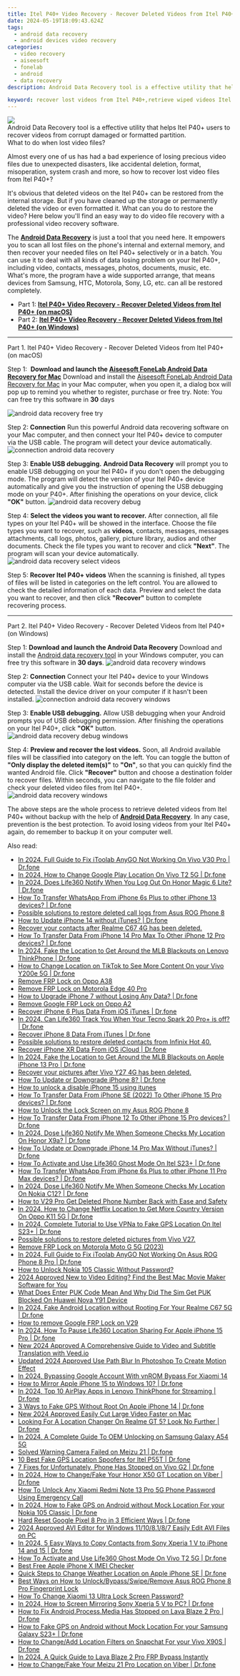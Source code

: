 ```yaml
---
title: Itel P40+ Video Recovery - Recover Deleted Videos from Itel P40+
date: 2024-05-19T18:09:43.624Z
tags: 
  - android data recovery
  - android devices video recovery
categories: 
  - video recovery
  - aiseesoft
  - fonelab
  - android
  - data recovery
description: Android Data Recovery tool is a effective utility that helps Itel P40+ users to recover videos from corrupt damaged or formatted partition.

keyword: recover lost videos from Itel P40+,retrieve wiped videos Itel P40+,Regain missing videos on Itel P40+,save lost videos on Itel P40+,restore deleted videos on Itel P40+,undeleted videos from Itel P40+,Itel P40+ deleted video,restore video when deleted in Itel P40+,lost all video in Itel P40+ again,how to refind deleted video from Itel P40+,Itel P40+ video disappear,deletes video of Itel P40+
---
```


<img src="https://img0mobiles.techidaily.com/images/best-assets/devices/itel/itel-p40plus/2.jpg" class="atpl-imgstyle"  />

<div class="atpl-content atpl-for-fonelab-android recover-video">

<div class="atpl-post-description-part-1">
Android Data Recovery tool is a effective utility that helps Itel P40+ users to recover videos from corrupt damaged or formatted partition.

</div>

<div class="atpl-post-description-part-2">
<div class="tpl-content-sub-paragraph-title">
    What to do when lost video files?
</div>
<div class="tpl-content-sub-paragraph-content">
    <p>
        Almost every one of us has had a bad experience of losing precious video files due to unexpected disasters, like accidental deletion, format, misoperation, system crash and more, so how to recover lost video files from Itel P40+?
    </p>
    <p>
        It's obvious that deleted videos on the Itel P40+ can be restored from the internal storage. But if you have cleaned up the storage or permanently deleted the video or even formatted it. What can you do to restore the video? Here below you'll find an easy way to do video file recovery with a professional video recovery software.
    </p>
</div>

</div>

<div class="atpl-post-description-part-3">
<div class="tpl-content-sub-paragraph-normal">
    <p>
        The <a href="https://tools.techidaily.com/aiseesoft-android-data-recovery/" ><strong>Android Data Recovery</strong></a> is just a tool that you need here. It empowers you to scan all lost files on the phone's internal and external memory, and then recover your needed files on Itel P40+ selectively or in a batch. You can use it to deal with all kinds of data losing problem on your Itel P40+, including video, contacts, messages, photos, documents, music, etc. What's more, the program have a wide supported arrange, that means devices from Samsung, HTC, Motorola, Sony, LG, etc. can all be restored completely.
    </p>
</div>
</div>

<ul>
  <li>Part 1: <strong><a href="#p1"> Itel P40+ Video Recovery - Recover Deleted Videos from Itel P40+  (on macOS)</a></strong></li>
  <li>Part 2: <strong><a href="#p2"> Itel P40+ Video Recovery - Recover Deleted Videos from Itel P40+  (on Windows)</a></strong></li>
</ul>

<!-- Part 1 -->
<a id="p1" name="p1" ></a><hr>

<div>
  <span class="atpl-step-part-style">Part 1. Itel P40+ Video Recovery - Recover Deleted Videos from Itel P40+ (on macOS)</span>
</div>  

<span class="atpl-stepstyle-a"><span>Step 1: </span></span> <strong>Download and launch the <a href="https://tools.techidaily.com/aiseesoft-android-data-recovery-for-mac/" >Aiseesoft FoneLab Android Data Recovery for Mac</a></strong>
Download and install the <a href="https://tools.techidaily.com/aiseesoft-android-data-recovery-for-mac/" >Aiseesoft FoneLab Android Data Recovery for Mac</a> in your Mac computer, when you open it, a dialog box will pop up to remind you whether to register, purchase or free try.
Note: You can free try this software in <strong>30</strong> days

<img src="https://tools.techidaily.com/images/apps/aiseesoft/android-data-recovery/mac-free-try.png" class="atpl-imgstyle" alt="android data recovery free try" />

<span class="atpl-stepstyle-a"><span>Step 2: </span></span> <strong>Connection</strong>
Run this powerful Android data recovering software on your Mac computer, and then connect your Itel P40+ device to computer via the USB cable. The program will detect your device automatically.
<img src="https://tools.techidaily.com/images/apps/aiseesoft/android-data-recovery/mac-connection-interface.jpg" class="atpl-imgstyle" alt="connection android data recovery" />

<span class="atpl-stepstyle-a"><span>Step 3: </span></span> <strong>Enable USB debugging.</strong>
<strong>Android Data Recovery</strong> will prompt you to enable USB debugging on your Itel P40+ if you don't open the debugging mode. The program will detect the version of your Itel P40+ device automatically and give you the instruction of opening the USB debugging mode on your P40+. After finishing the operations on your device, click <strong>"OK"</strong> button.
<img src="https://tools.techidaily.com/images/apps/aiseesoft/android-data-recovery/mac-android-usb-debug.jpg"  class="atpl-imgstyle" alt="android data recovery debug" />

<span class="atpl-stepstyle-a"><span>Step 4: </span></span> <strong>Select the videos you want to recover.</strong>
After connection, all file types on your Itel P40+ will be showed in the interface. Choose the file types you want to recover, such as <strong>videos</strong>, contacts, messages, messages attachments, call logs, photos, gallery, picture library,  audios and other documents. Check the file types you want to recover and click <b>"Next"</b>. The program will scan your device automatically.
<img src="https://tools.techidaily.com/images/apps/aiseesoft/android-data-recovery/mac-choose-type-videos.jpg" class="atpl-imgstyle" alt="android data recovery select videos" />

<span class="atpl-stepstyle-a"><span>Step 5: </span></span> <strong>Recover Itel P40+ videos</strong>
When the scanning is finished, all types of files will be listed in categories on the left control. You are allowed to check the detailed information of each data. Preview and select the data you want to recover, and then click <b>"Recover"</b> button to complete recovering process.


<a id="p2" name="p2"></a><hr>

<!-- Part 2 -->
<div>
<span class="atpl-step-part-style">Part 2. Itel P40+ Video Recovery - Recover Deleted Videos from Itel P40+ (on Windows)</span>
</div>

<span class="atpl-stepstyle-a"><span>Step 1: </span></span> <strong>Download and launch the Android Data Recovery</strong>
Download and install the <a href="https://tools.techidaily.com/aiseesoft-android-data-recovery-for-win/" >Android data recovery tool</a> in your Windows computer, you can free try this software in <b>30 days</b>.
<img src="https://tools.techidaily.com/images/apps/aiseesoft/android-data-recovery/win-start-interface.png"  class="atpl-imgstyle" alt="android data recovery windows" />

<span class="atpl-stepstyle-a"><span>Step 2: </span></span> <strong>Connection</strong>
Connect your Itel P40+ device to your Windows computer via the USB cable. Wait for seconds before the device is detected. Install the device driver on your computer if it hasn't been installed.
<img src="https://tools.techidaily.com/images/apps/aiseesoft/android-data-recovery/win-connection-interface.png" class="atpl-imgstyle" alt="connection android data recovery windows" />

<span class="atpl-stepstyle-a"><span>Step 3: </span></span> <strong>Enable USB debugging.</strong>
Allow USB debugging when your Android prompts you of USB debugging permission. After finishing the operations on your Itel P40+, click <b>"OK"</b> button.
<img src="https://tools.techidaily.com/images/apps/aiseesoft/android-data-recovery/win-android-usb-debug.png" class="atpl-imgstyle" alt="android data recovery debug windows" />

<span class="atpl-stepstyle-a"><span>Step 4: </span></span> <strong>Preview and recover the lost videos.</strong>
Soon, all Android available files will be classified into category on the left. You can toggle the button of <b>"Only display the deleted item(s)"</b> to <b>"On"</b>, so that you can quickly find the wanted Android file. Click <b>"Recover"</b> button and choose a destination folder to recover files. Within seconds, you can navigate to the file folder and check your deleted video files from Itel P40+.
<img src="https://tools.techidaily.com/images/apps/aiseesoft/android-data-recovery/win-recover-videos.jpg" class="atpl-imgstyle" alt="android data recovery windows" />

<div class="atpl-post-description-part-4">
<div class="tpl-content-sub-paragraph-normal">
    <p>
        The above steps are the whole process to retrieve deleted videos from Itel P40+ without backup with the help of <a href="https://tools.techidaily.com/aiseesoft-android-data-recovery/" ><strong>Android Data Recovery</strong></a>. In any case, prevention is the best protection. To avoid losing videos from your Itel P40+ again, do remember to backup it on your computer well.
    </p>
</div>
</div>

<ins class="adsbygoogle"
     style="display:block"
     data-ad-client="ca-pub-7571918770474297"
     data-ad-slot="8358498916"
     data-ad-format="auto"
     data-full-width-responsive="true"></ins>



</div>
<ins class="adsbygoogle"
    style="display:block"
    data-ad-format="autorelaxed"
    data-ad-client="ca-pub-7571918770474297"
    data-ad-slot="1223367746"></ins>

<span class="atpl-alsoreadstyle">Also read:</span>
<div><ul>
<li><a href="https://review-topics.techidaily.com/in-2024-full-guide-to-fix-itoolab-anygo-not-working-on-vivo-v30-pro-drfone-by-drfone-virtual-android/"><u>In 2024, Full Guide to Fix iToolab AnyGO Not Working On Vivo V30 Pro | Dr.fone</u></a></li>
<li><a href="https://review-topics.techidaily.com/in-2024-how-to-change-google-play-location-on-vivo-t2-5g-drfone-by-drfone-virtual-android/"><u>In 2024, How to Change Google Play Location On Vivo T2 5G | Dr.fone</u></a></li>
<li><a href="https://review-topics.techidaily.com/in-2024-does-life360-notify-when-you-log-out-on-honor-magic-6-lite-drfone-by-drfone-virtual-android/"><u>In 2024, Does Life360 Notify When You Log Out On Honor Magic 6 Lite? | Dr.fone</u></a></li>
<li><a href="https://review-topics.techidaily.com/how-to-transfer-whatsapp-from-iphone-6s-plus-to-other-iphone-13-devices-drfone-by-drfone-transfer-whatsapp-from-ios-transfer-whatsapp-from-ios/"><u>How To Transfer WhatsApp From iPhone 6s Plus to other iPhone 13 devices? | Dr.fone</u></a></li>
<li><a href="https://review-topics.techidaily.com/possible-solutions-to-restore-deleted-call-logs-from-asus-rog-phone-8-by-fonelab-android-recover-call-logs/"><u>Possible solutions to restore deleted call logs from Asus ROG Phone 8</u></a></li>
<li><a href="https://review-topics.techidaily.com/how-to-update-iphone-14-without-itunes-drfone-by-drfone-ios-system-repair-ios-system-repair/"><u>How to Update iPhone 14 without iTunes? | Dr.fone</u></a></li>
<li><a href="https://review-topics.techidaily.com/recover-your-contacts-after-realme-c67-4g-has-been-deleted-by-fonelab-android-recover-contacts/"><u>Recover your contacts after Realme C67 4G has been deleted.</u></a></li>
<li><a href="https://review-topics.techidaily.com/how-to-transfer-data-from-iphone-14-pro-max-to-other-iphone-12-pro-devices-drfone-by-drfone-transfer-data-from-ios-transfer-data-from-ios/"><u>How To Transfer Data From iPhone 14 Pro Max To Other iPhone 12 Pro devices? | Dr.fone</u></a></li>
<li><a href="https://review-topics.techidaily.com/in-2024-fake-the-location-to-get-around-the-mlb-blackouts-on-lenovo-thinkphone-drfone-by-drfone-virtual-android/"><u>In 2024, Fake the Location to Get Around the MLB Blackouts on Lenovo ThinkPhone | Dr.fone</u></a></li>
<li><a href="https://review-topics.techidaily.com/how-to-change-location-on-tiktok-to-see-more-content-on-your-vivo-y200e-5g-drfone-by-drfone-virtual-android/"><u>How to Change Location on TikTok to See More Content On your Vivo Y200e 5G | Dr.fone</u></a></li>
<li><a href="https://review-topics.techidaily.com/remove-frp-lock-on-oppo-a38-by-drfone-android-unlock-remove-google-frp/"><u>Remove FRP Lock on Oppo A38</u></a></li>
<li><a href="https://review-topics.techidaily.com/remove-frp-lock-on-motorola-edge-40-pro-by-drfone-android-unlock-remove-google-frp/"><u>Remove FRP Lock on Motorola Edge 40 Pro</u></a></li>
<li><a href="https://review-topics.techidaily.com/how-to-upgrade-iphone-7-without-losing-any-data-drfone-by-drfone-ios-system-repair-ios-system-repair/"><u>How to Upgrade iPhone 7 without Losing Any Data? | Dr.fone</u></a></li>
<li><a href="https://review-topics.techidaily.com/remove-google-frp-lock-on-oppo-a2-by-drfone-android-unlock-remove-google-frp/"><u>Remove Google FRP Lock on Oppo A2</u></a></li>
<li><a href="https://review-topics.techidaily.com/recover-iphone-6-plus-data-from-ios-itunes-drfone-by-drfone-ios-data-recovery-ios-data-recovery/"><u>Recover iPhone 6 Plus Data From iOS iTunes | Dr.fone</u></a></li>
<li><a href="https://review-topics.techidaily.com/in-2024-can-life360-track-you-when-your-tecno-spark-20-proplus-is-off-drfone-by-drfone-virtual-android/"><u>In 2024, Can Life360 Track You When Your Tecno Spark 20 Pro+ is off? | Dr.fone</u></a></li>
<li><a href="https://review-topics.techidaily.com/recover-iphone-8-data-from-itunes-drfone-by-drfone-ios-data-recovery-ios-data-recovery/"><u>Recover iPhone 8 Data From iTunes | Dr.fone</u></a></li>
<li><a href="https://review-topics.techidaily.com/possible-solutions-to-restore-deleted-contacts-from-infinix-hot-40-by-fonelab-android-recover-contacts/"><u>Possible solutions to restore deleted contacts from Infinix Hot 40.</u></a></li>
<li><a href="https://review-topics.techidaily.com/recover-iphone-xr-data-from-ios-icloud-drfone-by-drfone-ios-data-recovery-ios-data-recovery/"><u>Recover iPhone XR Data From iOS iCloud | Dr.fone</u></a></li>
<li><a href="https://review-topics.techidaily.com/in-2024-fake-the-location-to-get-around-the-mlb-blackouts-on-apple-iphone-13-pro-drfone-by-drfone-virtual-ios/"><u>In 2024, Fake the Location to Get Around the MLB Blackouts on Apple iPhone 13 Pro | Dr.fone</u></a></li>
<li><a href="https://review-topics.techidaily.com/recover-your-pictures-after-vivo-y27-4g-has-been-deleted-by-fonelab-android-recover-pictures/"><u>Recover your pictures after Vivo Y27 4G has been deleted.</u></a></li>
<li><a href="https://review-topics.techidaily.com/how-to-update-or-downgrade-iphone-8-drfone-by-drfone-ios-system-repair-ios-system-repair/"><u>How To Update or Downgrade iPhone 8? | Dr.fone</u></a></li>
<li><a href="https://review-topics.techidaily.com/how-to-unlock-a-disable-iphone-15-using-itunes-by-drfone-ios-unlock-ios-unlock/"><u>How to unlock a disable iPhone 15 using itunes</u></a></li>
<li><a href="https://review-topics.techidaily.com/how-to-transfer-data-from-iphone-se-2022-to-other-iphone-15-pro-devices-drfone-by-drfone-transfer-data-from-ios-transfer-data-from-ios/"><u>How To Transfer Data From iPhone SE (2022) To Other iPhone 15 Pro devices? | Dr.fone</u></a></li>
<li><a href="https://review-topics.techidaily.com/how-to-unlock-the-lock-screen-on-my-asus-rog-phone-8-by-drfone-android-unlock-android-unlock/"><u>How to Unlock the Lock Screen on my Asus ROG Phone 8</u></a></li>
<li><a href="https://review-topics.techidaily.com/how-to-transfer-data-from-iphone-12-to-other-iphone-15-pro-devices-drfone-by-drfone-transfer-data-from-ios-transfer-data-from-ios/"><u>How To Transfer Data From iPhone 12 To Other iPhone 15 Pro devices? | Dr.fone</u></a></li>
<li><a href="https://review-topics.techidaily.com/in-2024-dose-life360-notify-me-when-someone-checks-my-location-on-honor-x9a-drfone-by-drfone-virtual-android/"><u>In 2024, Dose Life360 Notify Me When Someone Checks My Location On Honor X9a? | Dr.fone</u></a></li>
<li><a href="https://review-topics.techidaily.com/how-to-update-or-downgrade-iphone-14-pro-max-without-itunes-drfone-by-drfone-ios-system-repair-ios-system-repair/"><u>How To Update or Downgrade iPhone 14 Pro Max Without iTunes? | Dr.fone</u></a></li>
<li><a href="https://review-topics.techidaily.com/how-to-activate-and-use-life360-ghost-mode-on-itel-s23plus-drfone-by-drfone-virtual-android/"><u>How To Activate and Use Life360 Ghost Mode On Itel S23+ | Dr.fone</u></a></li>
<li><a href="https://review-topics.techidaily.com/how-to-transfer-whatsapp-from-iphone-6s-plus-to-other-iphone-11-pro-max-devices-drfone-by-drfone-transfer-whatsapp-from-ios-transfer-whatsapp-from-ios/"><u>How To Transfer WhatsApp From iPhone 6s Plus to other iPhone 11 Pro Max devices? | Dr.fone</u></a></li>
<li><a href="https://review-topics.techidaily.com/in-2024-dose-life360-notify-me-when-someone-checks-my-location-on-nokia-c12-drfone-by-drfone-virtual-android/"><u>In 2024, Dose Life360 Notify Me When Someone Checks My Location On Nokia C12? | Dr.fone</u></a></li>
<li><a href="https://review-topics.techidaily.com/how-to-v29-pro-get-deleted-phone-number-back-with-ease-and-safety-by-fonelab-android-recover-contacts/"><u>How to V29 Pro Get Deleted Phone Number Back with Ease and Safety</u></a></li>
<li><a href="https://review-topics.techidaily.com/in-2024-how-to-change-netflix-location-to-get-more-country-version-on-oppo-k11-5g-drfone-by-drfone-virtual-android/"><u>In 2024, How to Change Netflix Location to Get More Country Version On Oppo K11 5G | Dr.fone</u></a></li>
<li><a href="https://review-topics.techidaily.com/in-2024-complete-tutorial-to-use-vpna-to-fake-gps-location-on-itel-s23plus-drfone-by-drfone-virtual-android/"><u>In 2024, Complete Tutorial to Use VPNa to Fake GPS Location On Itel S23+ | Dr.fone</u></a></li>
<li><a href="https://review-topics.techidaily.com/possible-solutions-to-restore-deleted-pictures-from-vivo-v27-by-fonelab-android-recover-pictures/"><u>Possible solutions to restore deleted pictures from Vivo V27.</u></a></li>
<li><a href="https://review-topics.techidaily.com/remove-frp-lock-on-motorola-moto-g-5g-2023-by-drfone-android-unlock-remove-google-frp/"><u>Remove FRP Lock on Motorola Moto G 5G (2023)</u></a></li>
<li><a href="https://review-topics.techidaily.com/in-2024-full-guide-to-fix-itoolab-anygo-not-working-on-asus-rog-phone-8-pro-drfone-by-drfone-virtual-android/"><u>In 2024, Full Guide to Fix iToolab AnyGO Not Working On Asus ROG Phone 8 Pro | Dr.fone</u></a></li>
<li><a href="https://review-topics.techidaily.com/how-to-unlock-nokia-105-classic-without-password-by-drfone-android-unlock-android-unlock/"><u>How to Unlock Nokia 105 Classic Without Password?</u></a></li>
<li><a href="https://ai-video-apps.techidaily.com/2024-approved-new-to-video-editing-find-the-best-mac-movie-maker-software-for-you/"><u>2024 Approved New to Video Editing? Find the Best Mac Movie Maker Software for You</u></a></li>
<li><a href="https://sim-unlock.techidaily.com/what-does-enter-puk-code-mean-and-why-did-the-sim-get-puk-blocked-on-huawei-nova-y91-device-by-drfone-android/"><u>What Does Enter PUK Code Mean And Why Did The Sim Get PUK Blocked On Huawei Nova Y91 Device</u></a></li>
<li><a href="https://android-location.techidaily.com/in-2024-fake-android-location-without-rooting-for-your-realme-c67-5g-drfone-by-drfone-virtual/"><u>In 2024, Fake Android Location without Rooting For Your Realme C67 5G | Dr.fone</u></a></li>
<li><a href="https://blog-min.techidaily.com/how-to-remove-google-frp-lock-on-v29-by-drfone-android-unlock-remove-google-frp/"><u>How to remove Google FRP Lock on V29</u></a></li>
<li><a href="https://location-social.techidaily.com/in-2024-how-to-pause-life360-location-sharing-for-apple-iphone-15-pro-drfone-by-drfone-virtual-ios/"><u>In 2024, How To Pause Life360 Location Sharing For Apple iPhone 15 Pro | Dr.fone</u></a></li>
<li><a href="https://ai-video-translation.techidaily.com/new-2024-approved-a-comprehensive-guide-to-video-and-subtitle-translation-with-veedio/"><u>New 2024 Approved A Comprehensive Guide to Video and Subtitle Translation with Veed.io</u></a></li>
<li><a href="https://ai-video-editing.techidaily.com/updated-2024-approved-use-path-blur-in-photoshop-to-create-motion-effect/"><u>Updated 2024 Approved Use Path Blur In Photoshop To Create Motion Effect</u></a></li>
<li><a href="https://unlock-android.techidaily.com/in-2024-bypassing-google-account-with-vnrom-bypass-for-xiaomi-14-by-drfone-android/"><u>In 2024, Bypassing Google Account With vnROM Bypass For Xiaomi 14</u></a></li>
<li><a href="https://screen-mirror.techidaily.com/how-to-mirror-apple-iphone-15-to-windows-10-drfone-by-drfone-ios/"><u>How to Mirror Apple iPhone 15 to Windows 10? | Dr.fone</u></a></li>
<li><a href="https://screen-mirror.techidaily.com/in-2024-top-10-airplay-apps-in-lenovo-thinkphone-for-streaming-drfone-by-drfone-android/"><u>In 2024, Top 10 AirPlay Apps in Lenovo ThinkPhone for Streaming | Dr.fone</u></a></li>
<li><a href="https://location-fake.techidaily.com/3-ways-to-fake-gps-without-root-on-apple-iphone-14-drfone-by-drfone-virtual-ios/"><u>3 Ways to Fake GPS Without Root On Apple iPhone 14 | Dr.fone</u></a></li>
<li><a href="https://ai-video-editing.techidaily.com/new-2024-approved-easily-cut-large-video-faster-on-mac/"><u>New 2024 Approved Easily Cut Large Video Faster on Mac</u></a></li>
<li><a href="https://fake-location.techidaily.com/looking-for-a-location-changer-on-realme-gt-5-look-no-further-drfone-by-drfone-virtual-android/"><u>Looking For A Location Changer On Realme GT 5? Look No Further | Dr.fone</u></a></li>
<li><a href="https://android-unlock.techidaily.com/in-2024-a-complete-guide-to-oem-unlocking-on-samsung-galaxy-a54-5g-by-drfone-android/"><u>In 2024, A Complete Guide To OEM Unlocking on Samsung Galaxy A54 5G</u></a></li>
<li><a href="https://fix-guide.techidaily.com/solved-warning-camera-failed-on-meizu-21-drfone-by-drfone-fix-android-problems-fix-android-problems/"><u>Solved Warning Camera Failed on Meizu 21 | Dr.fone</u></a></li>
<li><a href="https://location-fake.techidaily.com/10-best-fake-gps-location-spoofers-for-itel-p55t-drfone-by-drfone-virtual-android/"><u>10 Best Fake GPS Location Spoofers for Itel P55T | Dr.fone</u></a></li>
<li><a href="https://howto.techidaily.com/7-fixes-for-unfortunately-phone-has-stopped-on-vivo-g2-drfone-by-drfone-fix-android-problems-fix-android-problems/"><u>7 Fixes for Unfortunately, Phone Has Stopped on Vivo G2 | Dr.fone</u></a></li>
<li><a href="https://location-social.techidaily.com/in-2024-how-to-changefake-your-honor-x50-gt-location-on-viber-drfone-by-drfone-virtual-android/"><u>In 2024, How to Change/Fake Your Honor X50 GT Location on Viber | Dr.fone</u></a></li>
<li><a href="https://unlock-android.techidaily.com/how-to-unlock-any-xiaomi-redmi-note-13-pro-5g-phone-password-using-emergency-call-by-drfone-android/"><u>How To Unlock Any Xiaomi Redmi Note 13 Pro 5G Phone Password Using Emergency Call</u></a></li>
<li><a href="https://android-location.techidaily.com/in-2024-how-to-fake-gps-on-android-without-mock-location-for-your-nokia-105-classic-drfone-by-drfone-virtual/"><u>In 2024, How to Fake GPS on Android without Mock Location For your Nokia 105 Classic | Dr.fone</u></a></li>
<li><a href="https://techidaily.com/hard-reset-google-pixel-8-pro-in-3-efficient-ways-drfone-by-drfone-reset-android-reset-android/"><u>Hard Reset Google Pixel 8 Pro in 3 Efficient Ways | Dr.fone</u></a></li>
<li><a href="https://ai-editing-video.techidaily.com/2024-approved-avi-editor-for-windows-11108187-easily-edit-avi-files-on-pc/"><u>2024 Approved AVI Editor for Windows 11/10/8.1/8/7 Easily Edit AVI Files on PC</u></a></li>
<li><a href="https://android-transfer.techidaily.com/in-2024-5-easy-ways-to-copy-contacts-from-sony-xperia-1-v-to-iphone-14-and-15-drfone-by-drfone-transfer-from-android-transfer-from-android/"><u>In 2024, 5 Easy Ways to Copy Contacts from Sony Xperia 1 V to iPhone 14 and 15 | Dr.fone</u></a></li>
<li><a href="https://location-social.techidaily.com/how-to-activate-and-use-life360-ghost-mode-on-vivo-t2-5g-drfone-by-drfone-virtual-android/"><u>How To Activate and Use Life360 Ghost Mode On Vivo T2 5G | Dr.fone</u></a></li>
<li><a href="https://sim-unlock.techidaily.com/best-free-apple-iphone-x-imei-checker-by-drfone-ios/"><u>Best Free Apple iPhone X IMEI Checker</u></a></li>
<li><a href="https://iphone-location.techidaily.com/quick-steps-to-change-weather-location-on-apple-iphone-se-drfone-by-drfone-virtual-ios/"><u>Quick Steps to Change Weather Location on Apple iPhone SE | Dr.fone</u></a></li>
<li><a href="https://android-unlock.techidaily.com/best-ways-on-how-to-unlockbypassswiperemove-asus-rog-phone-8-pro-fingerprint-lock-by-drfone-android/"><u>Best Ways on How to Unlock/Bypass/Swipe/Remove Asus ROG Phone 8 Pro Fingerprint Lock</u></a></li>
<li><a href="https://unlock-android.techidaily.com/how-to-change-xiaomi-13-ultra-lock-screen-password-by-drfone-android/"><u>How To Change Xiaomi 13 Ultra Lock Screen Password?</u></a></li>
<li><a href="https://screen-mirror.techidaily.com/in-2024-how-to-screen-mirroring-sony-xperia-5-v-to-pc-drfone-by-drfone-android/"><u>In 2024, How to Screen Mirroring Sony Xperia 5 V to PC? | Dr.fone</u></a></li>
<li><a href="https://change-location.techidaily.com/how-to-fix-androidprocessmedia-has-stopped-on-lava-blaze-2-pro-drfone-by-drfone-fix-android-problems-fix-android-problems/"><u>How to Fix Android.Process.Media Has Stopped on Lava Blaze 2 Pro | Dr.fone</u></a></li>
<li><a href="https://android-location.techidaily.com/how-to-fake-gps-on-android-without-mock-location-for-your-samsung-galaxy-s23plus-drfone-by-drfone-virtual/"><u>How to Fake GPS on Android without Mock Location For your Samsung Galaxy S23+ | Dr.fone</u></a></li>
<li><a href="https://location-social.techidaily.com/how-to-changeadd-location-filters-on-snapchat-for-your-vivo-x90s-drfone-by-drfone-virtual-android/"><u>How to Change/Add Location Filters on Snapchat For your Vivo X90S | Dr.fone</u></a></li>
<li><a href="https://android-frp.techidaily.com/in-2024-a-quick-guide-to-lava-blaze-2-pro-frp-bypass-instantly-by-drfone-android/"><u>In 2024, A Quick Guide to Lava Blaze 2 Pro FRP Bypass Instantly</u></a></li>
<li><a href="https://location-social.techidaily.com/how-to-changefake-your-meizu-21-pro-location-on-viber-drfone-by-drfone-virtual-android/"><u>How to Change/Fake Your Meizu 21 Pro Location on Viber | Dr.fone</u></a></li>
</ul></div>



